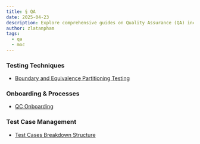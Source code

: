 ```yaml
---
title: § QA
date: 2025-04-23
description: Explore comprehensive guides on Quality Assurance (QA) including testing techniques, onboarding processes, and test case management to improve software quality and team efficiency.
author: zlatanpham
tags:
  - qa
  - moc
---
```


### Testing Techniques

- [Boundary and Equivalence Partitioning Testing](boundary-and-equivalence-partitioning-testing.md)

### Onboarding & Processes

- [QC Onboarding](qc-onboarding.md)

### Test Case Management

- [Test Cases Breakdown Structure](test-cases-breakdown-structure.md)
